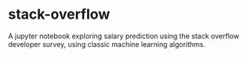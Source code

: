 # stack-overflow
A jupyter notebook exploring salary prediction using the stack overflow developer survey, using classic machine learning algorithms.
